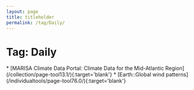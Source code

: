 ```yaml
---
layout: page
title: titleholder
permalink: /tag/Daily/
---
```

<h1>Tag: Daily</h1>
* [MARISA Climate Data Portal: Climate Data for the Mid-Atlantic Region](/collection/page-tool13.1/){:target='blank'}
* [Earth::Global wind patterns](/individualtools/page-tool76.0/){:target='blank'}
